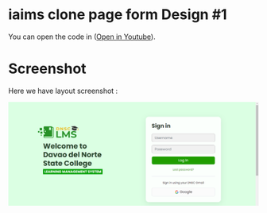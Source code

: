 # iaims clone page form Design #1
You can open the code in ([Open in Youtube](https://github.com/Jasperzocratis)).

# Screenshot
Here we have layout screenshot :

![screenshot](/clone-page-design.png)
